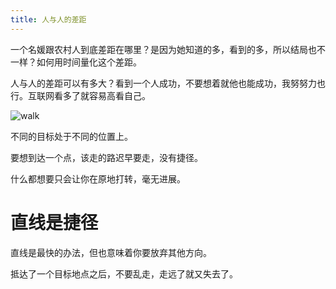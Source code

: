 ```yaml
---
title: 人与人的差距
---
```


一个名媛跟农村人到底差距在哪里？是因为她知道的多，看到的多，所以结局也不一样？如何用时间量化这个差距。

人与人的差距可以有多大？看到一个人成功，不要想着就他也能成功，我努努力也行。互联网看多了就容易高看自己。

![walk](/res/img/walking-man.webp)

不同的目标处于不同的位置上。

要想到达一个点，该走的路迟早要走，没有捷径。

什么都想要只会让你在原地打转，毫无进展。

# 直线是捷径

直线是最快的办法，但也意味着你要放弃其他方向。

抵达了一个目标地点之后，不要乱走，走远了就又失去了。